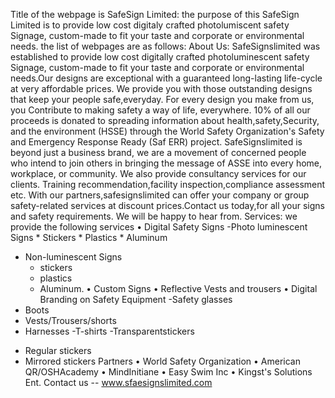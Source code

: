 Title of the webpage is SafeSign Limited: the purpose of this SafeSign Limited is to provide low cost digitaly crafted photolumiscent safety Signage, custom-made to fit your taste and corporate or environmental needs.
the list of webpages are as follows: 
About Us: SafeSignslimited was established to provide low cost digitally crafted photoluminescent safety Signage, custom-made to fit your taste and corporate or environmental needs.Our designs are exceptional with a guaranteed long-lasting life-cycle at very affordable prices. We provide you with those outstanding designs that keep your people safe,everyday. For every design you make from us, you Contribute to making safety a way of life, everywhere. 10% of all our proceeds is donated to spreading information about health,safety,Security, and the environment (HSSE) through the World Safety Organization's Safety and Emergency Response Ready (Saf ERR) project. SafeSignslimited is beyond just a business brand, we are a movement of concerned people who intend to join others in bringing the message of ASSE into every home, workplace, or community. We also provide consultancy services for our clients. Training recommendation,facility inspection,compliance assessment etc. With our partners,safesignslimited can offer your company or group safety-related services at discount prices.Contact us today,for all your signs and safety requirements. We will be happy to hear from.
Services: we provide the following services 
• Digital Safety Signs
  -Photo luminescent Signs
    * Stickers
    * Plastics
    * Aluminum
 - Non-luminescent Signs
    * stickers
    * plastics
    * Aluminum.
• Custom Signs
• Reflective Vests and trousers
• Digital Branding on Safety Equipment
  -Safety glasses
  - Boots
  - Vests/Trousers/shorts
  - Harnesses
  -T-shirts
  -Transparentstickers
   * Regular stickers
   * Mirrored stickers
   Partners
• World Safety Organization
• American QR/OSHAcademy
• MindInitiane
• Easy Swim Inc
• Kingst's Solutions Ent.
Contact us
-- www.sfaesignslimited.com

